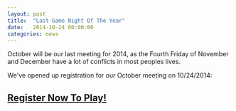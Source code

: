 ```yaml
---
layout: post
title:  "Last Game Night Of The Year"
date:   2014-10-24 00:00:00
categories: news
---
```


October will be our last meeting for 2014, as the Fourth Friday of November and December have a lot of conflicts in most peoples lives.

We've opened up registration for our October meeting on 10/24/2014:

## [Register Now To Play!](http://dallasgamenight.eventbrite.com)
